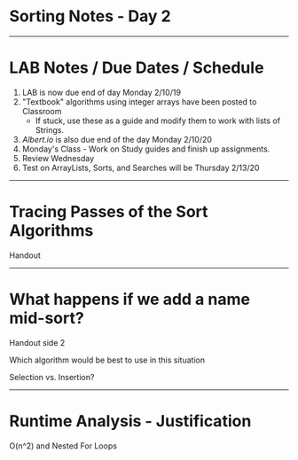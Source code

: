 # Sorting Notes - Day 2

---
# LAB Notes / Due Dates / Schedule

1. LAB is now due end of day Monday 2/10/19
2. "Textbook" algorithms using integer arrays have been posted to Classroom
	* If stuck, use these as a guide and modify them to work with lists of Strings.
3. *Albert.io* is also due end of the day Monday 2/10/20
4. Monday's Class - Work on Study guides and finish up assignments.
5. Review Wednesday
6. Test on ArrayLists, Sorts, and Searches will be Thursday 2/13/20

---
# Tracing Passes of the Sort Algorithms
Handout

---
# What happens if we add a name mid-sort?
Handout side 2

Which algorithm would be best to use in this situation

Selection vs. Insertion?

---
# Runtime Analysis - Justification
O(n^2) and Nested For Loops


